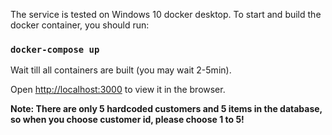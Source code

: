 

The service is tested on Windows 10 docker desktop. To start and build the docker container, you should run:

### `docker-compose up`

Wait till all containers are built (you may wait 2-5min).

Open [http://localhost:3000](http://localhost:3000) to view it in the browser.



**Note: There are only 5 hardcoded customers and 5 items in the database, so when you choose customer id, please choose 1 to 5!**


